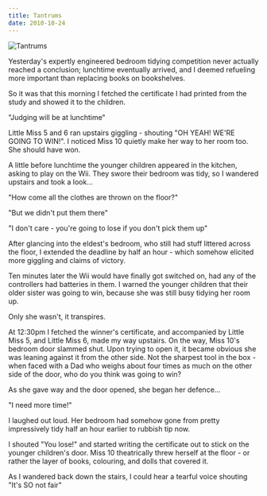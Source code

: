 ```yaml
---
title: Tantrums
date: 2010-10-24
---
```


![Tantrums](https://source.unsplash.com/npxXWgQ33ZQ/1600x900)

Yesterday's expertly engineered bedroom tidying competition never actually reached a conclusion; lunchtime eventually arrived, and I deemed refueling more important than replacing books on bookshelves.

So it was that this morning I fetched the certificate I had printed from the study and showed it to the children.

"Judging will be at lunchtime"

Little Miss 5 and 6 ran upstairs giggling - shouting "OH YEAH! WE'RE GOING TO WIN!". I noticed Miss 10 quietly make her way to her room too. She should have won.

A little before lunchtime the younger children appeared in the kitchen, asking to play on the Wii. They swore their bedroom was tidy, so I wandered upstairs and took a look...

"How come all the clothes are thrown on the floor?"

"But we didn't put them there"

"I don't care - you're going to lose if you don't pick them up"

After glancing into the eldest's bedroom, who still had stuff littered across the floor, I extended the deadline by half an hour - which somehow elicited more giggling and claims of victory.

Ten minutes later the Wii would have finally got switched on, had any of the controllers had batteries in them. I warned the younger children that their older sister was going to win, because she was still busy tidying her room up.

Only she wasn't, it transpires.

At 12:30pm I fetched the winner's certificate, and accompanied by Little Miss 5, and Little Miss 6, made my way upstairs. On the way, Miss 10's bedroom door slammed shut. Upon trying to open it, it became obvious she was leaning against it from the other side. Not the sharpest tool in the box - when faced with a Dad who weighs about four times as much on the other side of the door, who do you think was going to win?

As she gave way and the door opened, she began her defence...

"I need more time!"

I laughed out loud. Her bedroom had somehow gone from pretty impressively tidy half an hour earlier to rubbish tip now.

I shouted "You lose!" and started writing the certificate out to stick on the younger children's door. Miss 10 theatrically threw herself at the floor - or rather the layer of books, colouring, and dolls that covered it.

As I wandered back down the stairs, I could hear a tearful voice shouting "It's SO not fair"